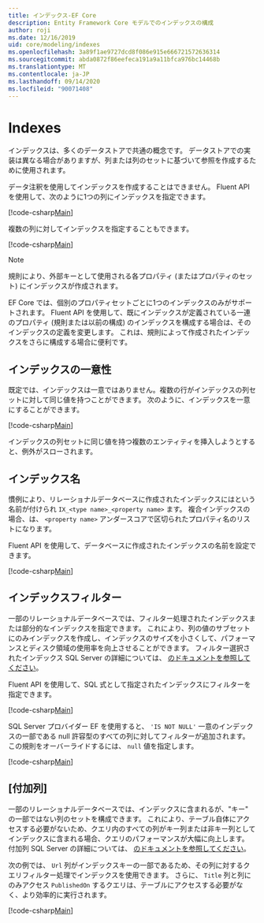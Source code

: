 ```yaml
---
title: インデックス-EF Core
description: Entity Framework Core モデルでのインデックスの構成
author: roji
ms.date: 12/16/2019
uid: core/modeling/indexes
ms.openlocfilehash: 3a89f1ae9727dcd8f086e915e666721572636314
ms.sourcegitcommit: abda0872f86eefeca191a9a11bfca976bc14468b
ms.translationtype: MT
ms.contentlocale: ja-JP
ms.lasthandoff: 09/14/2020
ms.locfileid: "90071408"
---
```

# <a name="indexes"></a>Indexes

インデックスは、多くのデータストアで共通の概念です。 データストアでの実装は異なる場合がありますが、列または列のセットに基づいて参照を作成するために使用されます。

データ注釈を使用してインデックスを作成することはできません。 Fluent API を使用して、次のように1つの列にインデックスを指定できます。

[!code-csharp[Main](../../../samples/core/Modeling/FluentAPI/Index.cs?name=Index&highlight=4)]

複数の列に対してインデックスを指定することもできます。

[!code-csharp[Main](../../../samples/core/Modeling/FluentAPI/IndexComposite.cs?name=Composite&highlight=4)]

> [!NOTE]
> 規則により、外部キーとして使用される各プロパティ (またはプロパティのセット) にインデックスが作成されます。
>
> EF Core では、個別のプロパティセットごとに1つのインデックスのみがサポートされます。 Fluent API を使用して、既にインデックスが定義されている一連のプロパティ (規則または以前の構成) のインデックスを構成する場合は、そのインデックスの定義を変更します。 これは、規則によって作成されたインデックスをさらに構成する場合に便利です。

## <a name="index-uniqueness"></a>インデックスの一意性

既定では、インデックスは一意ではありません。複数の行がインデックスの列セットに対して同じ値を持つことができます。 次のように、インデックスを一意にすることができます。

[!code-csharp[Main](../../../samples/core/Modeling/FluentAPI/IndexUnique.cs?name=IndexUnique&highlight=5)]

インデックスの列セットに同じ値を持つ複数のエンティティを挿入しようとすると、例外がスローされます。

## <a name="index-name"></a>インデックス名

慣例により、リレーショナルデータベースに作成されたインデックスにはという名前が付けられ `IX_<type name>_<property name>` ます。 複合インデックスの場合、は、 `<property name>` アンダースコアで区切られたプロパティ名のリストになります。

Fluent API を使用して、データベースに作成されたインデックスの名前を設定できます。

[!code-csharp[Main](../../../samples/core/Modeling/FluentAPI/IndexName.cs?name=IndexName&highlight=5)]

## <a name="index-filter"></a>インデックスフィルター

一部のリレーショナルデータベースでは、フィルター処理されたインデックスまたは部分的なインデックスを指定できます。 これにより、列の値のサブセットにのみインデックスを作成し、インデックスのサイズを小さくして、パフォーマンスとディスク領域の使用率を向上させることができます。 フィルター選択されたインデックス SQL Server の詳細については、 [のドキュメントを参照してください](/sql/relational-databases/indexes/create-filtered-indexes)。

Fluent API を使用して、SQL 式として指定されたインデックスにフィルターを指定できます。

[!code-csharp[Main](../../../samples/core/Modeling/FluentAPI/IndexFilter.cs?name=IndexFilter&highlight=5)]

SQL Server プロバイダー EF を使用すると、 `'IS NOT NULL'` 一意のインデックスの一部である null 許容型のすべての列に対してフィルターが追加されます。 この規則をオーバーライドするには、 `null` 値を指定します。

[!code-csharp[Main](../../../samples/core/Modeling/FluentAPI/IndexNoFilter.cs?name=IndexNoFilter&highlight=6)]

## <a name="included-columns"></a>[付加列]

一部のリレーショナルデータベースでは、インデックスに含まれるが、"キー" の一部ではない列のセットを構成できます。 これにより、テーブル自体にアクセスする必要がないため、クエリ内のすべての列がキー列または非キー列としてインデックスに含まれる場合、クエリのパフォーマンスが大幅に向上します。 付加列 SQL Server の詳細については、 [のドキュメントを参照してください](/sql/relational-databases/indexes/create-indexes-with-included-columns)。

次の例では、 `Url` 列がインデックスキーの一部であるため、その列に対するクエリフィルター処理でインデックスを使用できます。 さらに、 `Title` 列と列にのみアクセス `PublishedOn` するクエリは、テーブルにアクセスする必要がなく、より効率的に実行されます。

[!code-csharp[Main](../../../samples/core/Modeling/FluentAPI/IndexInclude.cs?name=IndexInclude&highlight=5-9)]
